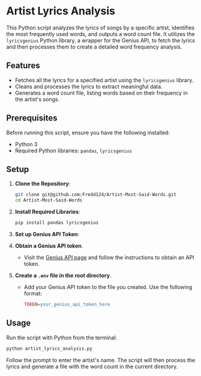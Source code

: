 # Artist Lyrics Analysis

This Python script analyzes the lyrics of songs by a specific artist, identifies the most frequently used words, and outputs a word count file. It utilizes the `lyricsgenius` Python library, a wrapper for the Genius API, to fetch the lyrics and then processes them to create a detailed word frequency analysis.

## Features

- Fetches all the lyrics for a specified artist using the `lyricsgenius` library.
- Cleans and processes the lyrics to extract meaningful data.
- Generates a word count file, listing words based on their frequency in the artist's songs.

## Prerequisites

Before running this script, ensure you have the following installed:
- Python 3
- Required Python libraries: `pandas`, `lyricsgenius`

## Setup

1. **Clone the Repository**:
   ```bash
   git clone git@github.com:Fredd124/Artist-Most-Said-Words.git
   cd Artist-Most-Said-Words
   ```
   
2. **Install Required Libraries**:
   ```bash
   pip install pandas lyricsgenius
   ```
   
3. **Set up Genius API Token**:
  1. **Obtain a Genius API token**.
     - Visit the [Genius API page](https://genius.com/developers) and follow the instructions to obtain an API token.
  
  2. **Create a `.env` file in the root directory**.
     - Add your Genius API token to the file you created. Use the following format:
  
       ```makefile
       TOKEN=your_genius_api_token_here
       ```

## Usage 

Run the script with Python from the terminal:

```bash
python artist_lyrics_analysis.py
```

Follow the prompt to enter the artist's name. The script will then process the lyrics and generate a file with the word count in the current directory.
